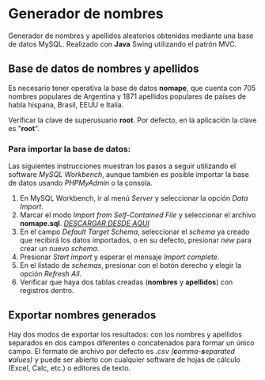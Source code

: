 # Generador de nombres

Generador de nombres y apellidos aleatorios obtenidos mediante una base de datos MySQL. Realizado con **Java** Swing utilizando el patrón MVC.

## Base de datos de nombres y apellidos

Es necesario tener operativa la base de datos **nomape**, que cuenta con 705 nombres populares de Argentina y 1871 apellidos populares de países de habla hispana, Brasil, EEUU e Italia.

Verificar la clave de superusuario **root**. Por defecto, en la aplicación la clave es "**root**".

### Para importar la base de datos:

Las siguientes instrucciones muestran los pasos a seguir utilizando el software *MySQL Workbench*, aunque también es posible importar la base de datos usando *PHPMyAdmin* o la consola.

1. En MySQL Workbench, ir al menú *Server* y seleccionar la opción *Data Import*.
2. Marcar el modo *Import from Self-Contained File* y seleccionar el archivo **nomape.sql**. [*DESCARGAR DESDE AQUI*](https://github.com/caemci/bases-de-datos)
3. En el campo *Default Target Schema*, seleccionar el *schema* ya creado que recibirá los datos importados, o en su defecto, presionar *new* para crear un nuevo *schema*.
4. Presionar *Start import* y esperar el mensaje *Import complete*.
5. En el listado de *schemas*, presionar con el botón derecho y elegir la opción *Refresh All*.
6. Verificar que haya dos tablas creadas (**nombres** y **apellidos**) con registros dentro.

## Exportar nombres generados

Hay dos modos de exportar los resultados: con los nombres y apellidos separados en dos campos diferentes o concatenados para formar un único campo.
El formato de archivo por defecto es *.csv (**c**omma-**s**eparated **v**alues)*  y puede ser abierto con cualquier software de hojas de cálculo (Excel, Calc, etc.) o editores de texto.